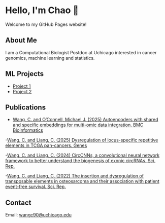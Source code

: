 # Hello, I'm Chao 👋

Welcome to my GitHub Pages website!

## About Me
I am a Computational Biologist Postdoc at Uchicago interested in cancer genomics, machine learning and statistics.

## ML Projects
- [Project 1](https://github.com/wangc90/AE_Data_Integration)
- [Project 2](https://github.com/wangc90/CircCNNs)

## Publications
- [Wang, C. and O’Connell, Michael J. (2025) Autoencoders with shared and specific embeddings for multi-omic data integration. BMC Bioinformatics](https://bmcbioinformatics.biomedcentral.com/articles/10.1186/s12859-025-06245-7)

-[Wang, C. and Liang, C. (2025) Dysregulation of locus-specific repetitive elements in TCGA pan-cancers. Genes](https://www.mdpi.com/2073-4425/16/5/528)

-[Wang, C. and Liang, C. (2024) CircCNNs, a convolutional neural network framework to better understand the biogenesis of exonic circRNAs. Sci. Rep.](https://www.nature.com/articles/s41598-024-69262-1)

-[Wang, C. and Liang, C. (2022) The insertion and dysregulation of transposable elements in osteosarcoma and their association with patient event-free survival. Sci. Rep.](https://www.nature.com/articles/s41598-021-04208-5)

## Contact
Email: [wangc90@uchicago.edu](mailto:wangc90@uchicago.edu)
